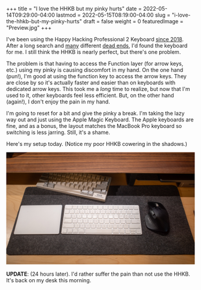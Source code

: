 +++
title = "I love the HHKB but my pinky hurts"
date = 2022-05-14T09:29:00-04:00
lastmod = 2022-05-15T08:19:00-04:00
slug = "i-love-the-hhkb-but-my-pinky-hurts"
draft = false
weight = 0
featuredImage = "Preview.jpg"
+++

I've been using the Happy Hacking Professional 2 Keyboard [since 2018](https://archive.baty.net/2018/the-happy-hacking-keyboard-professional-2/). After a long search and [many](https://archive.baty.net/2019/ill-be-sticking-with-the-hhkb/)  different [dead ends](https://archive.baty.net/2020/can-realforce-replace-hhkb/), I'd found the keyboard for me. I still think the HHKB is nearly perfect, but there's one problem.

<!--more-->

The problem is that having to access the Function layer (for arrow keys, etc.) using my pinky is causing discomfort in my hand. On the one hand (pun!), I'm good at using the function key to access the arrow keys. They are close by so it's actually faster and easier than on keyboards with dedicated arrow keys. This took me a _long_ time to realize, but now that I'm used to it, other keyboards feel less efficient. But, on the other hand (again!), I don't enjoy the pain in my hand.

I'm going to reset for a bit and give the pinky a break. I'm taking the lazy way out and just using the Apple Magic Keyboard. The Apple keyboards are fine, and as a bonus, the layout matches the MacBook Pro keyboard so switching is less jarring. Still, it's a shame.

Here's my setup today. (Notice my poor HHKB cowering in the shadows.)

![](R0002184.jpg "")

**UPDATE**: (24 hours later). I'd rather suffer the pain than not use the HHKB. It's back on my desk this morning.

[//]: # "Exported with love from a post written in Org mode"
[//]: # "- https://github.com/kaushalmodi/ox-hugo"
